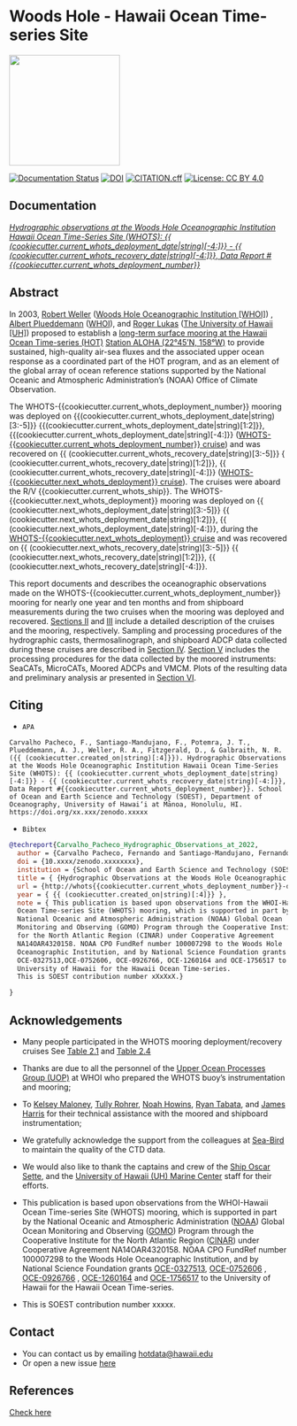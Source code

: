 #  Woods Hole - Hawaii Ocean Time-series Site
[<img src="https://github.com/hot-dogs/whots{{cookiecutter.current_whots_deployment_number}}-data-report/blob/main/docs/source/_static/_images/new_logo_HOT.png" height="200" />](https://hahana.soest.hawaii.edu/hot/)


[![Documentation Status](https://readthedocs.org/projects/whots{{cookiecutter.current_whots_deployment_number}}-data-report/badge/?version=latest)](https://whots-annual-report.readthedocs.io/projects/whots{{cookiecutter.current_whots_deployment_number}}-data-report/en/latest/?badge=latest)
[![DOI](https://zenodo.org/badge/doi/xx.xxxx/zenodo.xxxxxx.svg)](https://doi.org/xx.xxxx/zenodo.xxxxxx)
[![CITATION.cff](https://github.com/hot-dogs/whots{{cookiecutter.current_whots_deployment_number}}-data-report/actions/workflows/cff-validator.yml/badge.svg?branch=main)](https://github.com/hot-dogs/whots{{cookiecutter.current_whots_deployment_number}}-data-report/actions/workflows/cff-validator.yml)
[![License: CC BY 4.0](https://img.shields.io/badge/License-CC_BY_4.0-lightgrey.svg)](http://creativecommons.org/licenses/by/4.0/)


## Documentation 
[*Hydrographic observations at the Woods Hole Oceanographic Institution Hawaii
Ocean Time-Series Site (WHOTS): {{ (cookiecutter.current_whots_deployment_date|string)[-4:]}} - {{ (cookiecutter.current_whots_recovery_date|string)[-4:]}}, Data Report #{{cookiecutter.current_whots_deployment_number}}*](http://whots{{cookiecutter.current_whots_deployment_number}}-data-report.readthedocs.io/)

## Abstract

In 2003, [Robert Weller](https://www.whoi.edu/profile/rweller/) ([Woods Hole
Oceanographic Institution [WHOI]](https://www.whoi.edu))
, [Albert Plueddemann](https://www.whoi.edu/profile/aplueddemann/) 
([WHOI](https://www.whoi.edu)), and
[Roger Lukas](http://www.soest.hawaii.edu/oceanography/faculty/rlukas/)
([The University of Hawaii [UH]](https://manoa.hawaii.edu)) proposed to establish 
a [long-term surface mooring at the Hawaii Ocean Time-series (HOT)](http://www.soest.hawaii.edu/whots/)
[Station ALOHA (22°45’N, 158°W)](https://hahana.soest.hawaii.edu/stationaloha/)
to provide sustained, high-quality air-sea fluxes and the associated upper
ocean response as a coordinated part of the HOT program, and as an element of
the global array of ocean reference stations supported by the National Oceanic
and Atmospheric Administration’s (NOAA) Office of Climate Observation. 

The WHOTS-{{cookiecutter.current_whots_deployment_number}} mooring was deployed on 
{{(cookiecutter.current_whots_deployment_date|string)[3:-5]}} {{(cookiecutter.current_whots_deployment_date|string)[1:2]}}, {{(cookiecutter.current_whots_deployment_date|string)[-4:]}}
 ([WHOTS-{{cookiecutter.current_whots_deployment_number}} cruise](http://www.soest.hawaii.edu/whots/wh{{cookiecutter.current_whots_deployment_number}}_dep.html)) 
and was recovered on {{ (cookiecutter.current_whots_recovery_date|string)[3:-5]}} { (cookiecutter.current_whots_recovery_date|string)[1:2]}},  {{ (cookiecutter.current_whots_recovery_date|string)[-4:]}} 
([WHOTS-{{cookiecutter.next_whots_deployment}} cruise](http://www.soest.hawaii.edu/whots/wh{{cookiecutter.next_whots_deployment}}_dep.html)). 
The cruises were aboard the R/V {{cookiecutter.current_whots_ship}}. The WHOTS-{{cookiecutter.next_whots_deployment}} mooring was 
deployed on {{ (cookiecutter.next_whots_deployment_date|string)[3:-5]}}  {{ (cookiecutter.next_whots_deployment_date|string)[1:2]}}, {{ (cookiecutter.next_whots_deployment_date|string)[-4:]}}, during the 
[WHOTS-{{cookiecutter.next_whots_deployment}} cruise](http://www.soest.hawaii.edu/whots/wh{{cookiecutter.next_whots_deployment}}_dep.html) and was 
recovered on {{ (cookiecutter.next_whots_recovery_date|string)[3:-5]}} {{ (cookiecutter.next_whots_recovery_date|string)[1:2]}}, {{ (cookiecutter.next_whots_recovery_date|string)[-4:]}}. 

This report documents and describes the oceanographic observations made on the 
WHOTS-{{cookiecutter.current_whots_deployment_number}} mooring for nearly one year and ten months and from shipboard measurements
during the two cruises when the mooring was deployed and recovered. 
[Sections II](https://whots-annual-report.readthedocs.io/projects/whots{{cookiecutter.current_whots_deployment_number}}-data-report/en/latest/2_section.html) 
and [III](https://whots-annual-report.readthedocs.io/projects/whots{{cookiecutter.current_whots_deployment_number}}-data-report/en/latest/3_section.html) 
include a detailed description of the cruises and the mooring, respectively. 
Sampling and processing procedures of the hydrographic casts, thermosalinograph, 
and shipboard ADCP data collected during these cruises are described in
[Section IV](https://whots-annual-report.readthedocs.io/projects/whots{{cookiecutter.current_whots_deployment_number}}-data-report/en/latest/4_section.html). 
[Section V](https://whots-annual-report.readthedocs.io/projects/whots{{cookiecutter.current_whots_deployment_number}}-data-report/en/latest/5_section.html) 
includes the processing procedures for the data collected by the moored 
instruments: SeaCATs, MicroCATs, Moored ADCPs and VMCM. Plots of the resulting 
data and preliminary analysis ar presented in [Section VI](https://whots-annual-report.readthedocs.io/projects/whots{{cookiecutter.current_whots_deployment_number}}-data-report/en/latest/6_section.html).


## Citing

- `APA`
```
Carvalho Pacheco, F., Santiago-Mandujano, F., Potemra, J. T., Plueddemann, A. J., Weller, R. A., Fitzgerald, D., & Galbraith, N. R. ({{ (cookiecutter.created_on|string)[:4]}}). Hydrographic Observations at the Woods Hole Oceanographic Institution Hawaii Ocean Time-Series Site (WHOTS): {{ (cookiecutter.current_whots_deployment_date|string)[-4:]}} - {{ (cookiecutter.current_whots_recovery_date|string)[-4:]}}, Data Report #{{cookiecutter.current_whots_deployment_number}}. School of Ocean and Earth Science and Technology (SOEST), Department of Oceanography, University of Hawai‘i at Mānoa, Honolulu, HI. https://doi.org/xx.xxx/zenodo.xxxxx
```

- `Bibtex`

```bibtex
@techreport{Carvalho_Pacheco_Hydrographic_Observations_at_2022,
  author = {Carvalho Pacheco, Fernando and Santiago-Mandujano, Fernando and Potemra, James T. and Plueddemann, Albert J. and Weller, Robert A. and Fitzgerald, Daniel and Galbraith, Nancy R.},
  doi = {10.xxxx/zenodo.xxxxxxxx},
  institution = {School of Ocean and Earth Science and Technology (SOEST), Department of Oceanography, University of Hawai‘i at Mānoa, Honolulu, HI},
  title = { {Hydrographic Observations at the Woods Hole Oceanographic Institution Hawaii Ocean Time-Series Site (WHOTS): {{ (cookiecutter.current_whots_deployment_date|string)[-4:]}} - {{ (cookiecutter.current_whots_recovery_date|string)[-4:]}}, Data Report #{{cookiecutter.current_whots_deployment_number}}} },
  url = {http://whots{{cookiecutter.current_whots_deployment_number}}-data-report.readthedocs.io/},
  year = { {{ (cookiecutter.created_on|string)[:4]}} },
  note = { This publication is based upon observations from the WHOI-Hawaii
  Ocean Time-series Site (WHOTS) mooring, which is supported in part by the
  National Oceanic and Atmospheric Administration (NOAA) Global Ocean
  Monitoring and Observing (GOMO) Program through the Cooperative Institute
  for the North Atlantic Region (CINAR) under Cooperative Agreement
  NA14OAR4320158. NOAA CPO FundRef number 100007298 to the Woods Hole
  Oceanographic Institution, and by National Science Foundation grants 
  OCE-0327513,OCE-0752606, OCE-0926766, OCE-1260164 and OCE-1756517 to the 
  University of Hawaii for the Hawaii Ocean Time-series. 
  This is SOEST contribution number xXxXxX.}

}
```

## Acknowledgements

- Many people participated in the WHOTS mooring deployment/recovery cruises
  See [Table 2.1](https://whots-annual-report.readthedocs.io/projects/whots{{cookiecutter.current_whots_deployment_number}}-data-report/en/latest/2_section.html#table-1)
  and [Table 2.4](https://whots-annual-report.readthedocs.io/projects/whots{{cookiecutter.current_whots_deployment_number}}-data-report/en/latest/2_section.html#table-4)

- Thanks are due to all the personnel of the
  [Upper Ocean Processes Group (UOP)](http://uop.whoi.edu) at WHOI who prepared
  the WHOTS buoy’s instrumentation and mooring;

- To [Kelsey Maloney](https://www.linkedin.com/in/kelsey-maloney-4a18291a4),
  [Tully Rohrer](https://hahana.soest.hawaii.edu/hot/staff1.html),
  [Noah Howins](https://www.soest.hawaii.edu/oceanography/profile/Howins-Noah/),
  [Ryan Tabata](https://www.linkedin.com/in/ryan-tabata-69215486/), and
  [James Harris](https://www.linkedin.com/in/james-harris-661170174/)
  for their technical assistance with the moored and shipboard instrumentation;

- We gratefully acknowledge the support from the colleagues at
  [Sea-Bird](https://www.seabird.com) to maintain the quality of the CTD data.

- We would also like to thank the captains and crew of the
  [Ship Oscar Sette](https://www.omao.noaa.gov/learn/marine-operations/ships/oscar-elton-sette/about),
  and the [University of Hawaii (UH) Marine Center](https://www.soest.hawaii.edu/UMC/cms/)
  staff for their efforts.

- This publication is based upon observations from the WHOI-Hawaii Ocean
  Time-series Site (WHOTS) mooring, which is supported in part by the National
  Oceanic and Atmospheric Administration ([NOAA](https://www.noaa.gov/)) Global
  Ocean Monitoring and Observing ([GOMO](https://globalocean.noaa.gov/)) Program
  through the Cooperative Institute for the North Atlantic
  Region ([CINAR](https://website.whoi.edu/cinar/)) under Cooperative Agreement
  NA14OAR4320158. NOAA CPO FundRef number 100007298 to the Woods Hole
  Oceanographic Institution, and by National Science Foundation grants
  [OCE-0327513](https://www.nsf.gov/awardsearch/showAward?AWD_ID=0327513),
  [OCE-0752606](https://www.nsf.gov/awardsearch/showAward?AWD_ID=0752606&HistoricalAwards=false)
  ,
  [OCE-0926766](https://www.nsf.gov/awardsearch/showAward?AWD_ID=0926766&HistoricalAwards=false)
  ,
  [OCE-1260164](https://www.nsf.gov/awardsearch/showAward?AWD_ID=1260164&HistoricalAwards=false)
  and
  [OCE-1756517](https://www.nsf.gov/awardsearch/showAward?AWD_ID=1756517&HistoricalAwards=false)
  to the University of Hawaii for the Hawaii Ocean Time-series.

- This is SOEST contribution number xxxxx.

## Contact 
- You can contact us by emailing <hotdata@hawaii.edu>
- Or open a new issue [here](https://github.com/hot-dogs/whots{{cookiecutter.current_whots_deployment_number}}-data-report/issues)

## References
[Check here](https://whots-annual-report.readthedocs.io/projects/whots{{cookiecutter.current_whots_deployment_number}}-data-report/en/latest/references.html)
